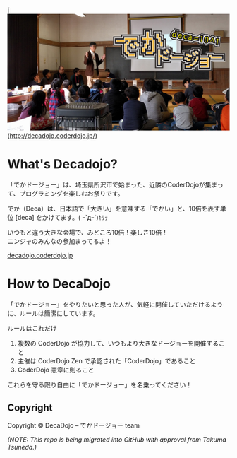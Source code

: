 [![DecaDojo Cover Photo](/img/ogp-decadojo.jpg)(http://decadojo.coderdojo.jp/)

# What's Decadojo?

「でかドージョー」は、埼玉県所沢市で始まった、近隣のCoderDojoが集まって、プログラミングを楽しむお祭りです。

でか（Deca）は、日本語で「大きい」を意味する「でかい」と、10倍を表す単位 [deca] をかけてます。( ｰ`дｰ´)ｷﾘｯ

いつもと違う大きな会場で、みどころ10倍！楽しさ10倍！   
ニンジャのみんなの参加まってるよ！

[decadojo.coderdojo.jp](http://decadojo.coderdojo.jp/)

# How to DecaDojo
「でかドージョー」をやりたいと思った人が、気軽に開催していただけるように、ルールは簡潔にしています。

ルールはこれだけ

1. 複数の CoderDojo が協力して、いつもより大きなドージョーを開催すること
2. 主催は CoderDojo Zen で承認された「CoderDojo」であること
3. CoderDojo 憲章に則ること

これらを守る限り自由に「でかドージョー」を名乗ってください！

## Copyright

Copyright ©  DecaDojo – でかドージョー team

_(NOTE: This repo is being migrated into GitHub with approval from Takuma Tsuneda.)_
